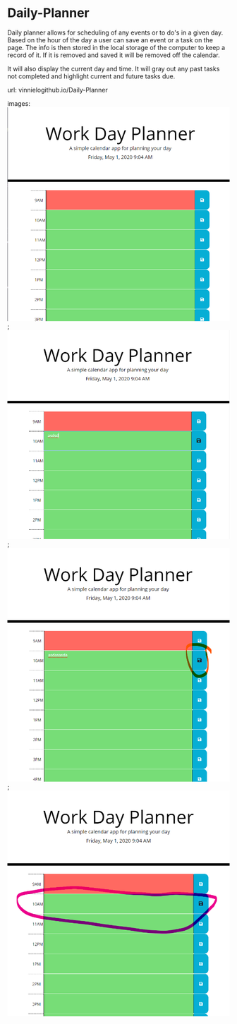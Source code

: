 # Daily-Planner

Daily planner allows for scheduling of any events or to do's in a given day. Based on the hour of the day a user can save an event or a task on the page. The info is then stored in the local storage of the computer to keep a record of it. If it is removed and saved it will be removed off the calendar. 

It will also display the current day and time. It will gray out any past tasks not completed and highlight current and future tasks due. 

url: vinnielogithub.io/Daily-Planner

images:
 ![main page](images/dailyplanner.png);
 ![add a task](images/addedtask.PNG);
 ![save the task](images/highlightsavebutton.png);
 ![task competed? remove and save](images/removetaskandsave.png)
